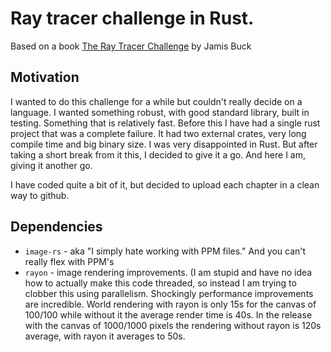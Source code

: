 # Ray tracer challenge in Rust.

Based on a book [The Ray Tracer Challenge](https://pragprog.com/book/jbtracer/the-ray-tracer-challenge) by Jamis Buck

## Motivation

I wanted to do this challenge for a while but couldn't really decide on a language. I wanted something robust, with good standard library, built in testing. Something that is relatively fast. Before this I have had a single rust project that was a complete failure. It had two external crates, very long compile time and big binary size. I was very disappointed in Rust. But after taking a short break from it this, I decided to give it a go. And here I am, giving it another go.

I have coded quite a bit of it, but decided to upload each chapter in a clean way to github.

## Dependencies

* `image-rs` - aka "I simply hate working with PPM files." And you can't really flex with PPM's
* `rayon` - image rendering improvements. (I am stupid and have no idea how to actually make this code threaded, so instead I am trying to clobber this using parallelism. Shockingly performance improvements are incredible. World rendering with rayon is only 15s for the canvas of 100/100 while without it the average render time is 40s. In the release with the canvas of 1000/1000 pixels the rendering without rayon is 120s average, with rayon it averages to 50s.